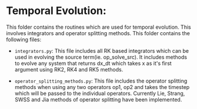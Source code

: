 # Temporal Evolution:

This folder contains the routines which are used for temporal evolution. This involves integrators and operator splitting methods. This folder contains the following files:

- `integrators.py`: This file includes all RK based integrators which can be used in evolving the source term(ie. op_solve_src). It includes methods to evolve any system that returns dx_dt which takes x as it's first argument using RK2, RK4 and RK5 methods.

- `operator_splitting_methods.py`: This file includes the operator splitting methods when using any two operators op1, op2 and takes the timestep which will be passed to the individual operators. Currently Lie, Strang, SWSS and Jia methods of operator splitting have been implemented.
